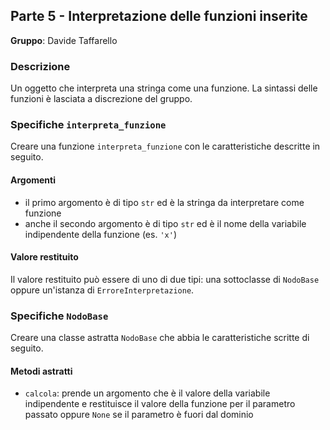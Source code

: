 ## Parte 5 - Interpretazione delle funzioni inserite

**Gruppo**: Davide Taffarello

### Descrizione

Un oggetto che interpreta una stringa come una funzione. La sintassi delle
funzioni è lasciata a discrezione del gruppo.

### Specifiche `interpreta_funzione`

Creare una funzione `interpreta_funzione` con le caratteristiche descritte in
seguito.

#### Argomenti

- il primo argomento è di tipo `str` ed è la stringa da interpretare come
  funzione
- anche il secondo argomento è di tipo `str` ed è il nome della variabile
  indipendente della funzione (es. `'x'`)

#### Valore restituito

Il valore restituito può essere di uno di due tipi: una sottoclasse di
`NodoBase` oppure un'istanza di `ErroreInterpretazione`.

### Specifiche `NodoBase`

Creare una classe astratta `NodoBase` che abbia le caratteristiche scritte di
seguito.

#### Metodi astratti

- `calcola`: prende un argomento che è il valore della variabile indipendente e
  restituisce il valore della funzione per il parametro passato oppure `None` se
  il parametro è fuori dal dominio
